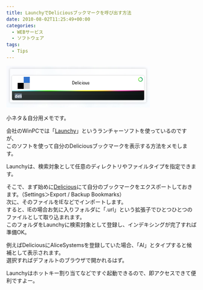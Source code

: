 ```yaml
---
title: LaunchyでDeliciousブックマークを呼び出す方法
date: 2010-08-02T11:25:49+00:00
categories:
  - WEBサービス
  - ソフトウェア
tags:
  - Tips
---
```

![Launchy](./image.png)

小ネタ＆自分用メモです。

会社のWinPCでは「[Launchy][1]」というランチャーソフトを使っているのですが、  
このソフトを使って自分のDeliciousブックマークを表示する方法をメモします。

Launchyは、検索対象として任意のディレクトリやファイルタイプを指定できます。

そこで、まず始めに[Delicious][2]にて自分のブックマークをエクスポートしておきます。（Settings＞Export / Backup Bookmarks）  
次に、そのファイルをIEなどでインポートします。  
すると、IEの場合お気に入りフォルダに「.url」という拡張子でひとつひとつのファイルとして取り込まれます。  
このフォルダをLaunchyに検索対象として登録し、インデキシングが完了すれば準備OK。

例えばDeliciousにAliceSystemsを登録していた場合、「Al」とタイプすると候補として表示されます。  
選択すればデフォルトのブラウザで開かれるはず。

Launchyはホットキー割り当てなどですぐ起動できるので、即アクセスできて便利ですよー。

 [1]: http://www.launchy.net/
 [2]: http://delicious.com/
